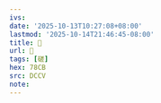 ```yaml
---
ivs:
date: '2025-10-13T10:27:08+08:00'
lastmod: '2025-10-14T21:46:45-08:00'
title: 􀻈
url: 􀻈
tags: [磋]
hex: 78CB
src: DCCV
note:
---
```

